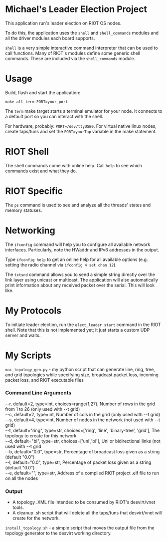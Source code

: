 Michael's Leader Election Project
================
This application run's leader election on RIOT OS nodes.

To do this, the application uses the `shell` and `shell_commands` modules and all the driver modules each board supports.

`shell` is a very simple interactive command interpreter that can be used to call functions.  Many of RIOT's modules define some generic shell commands. These are included via the `shell_commands` module.

Usage
=====

Build, flash and start the application:
```
make all term PORT=your_port
```

The `term` make target starts a terminal emulator for your node. It connects to a default port so you can interact with the shell.

For hardware, probably: `PORT=/dev/ttyUSB0`. 
For virtual native linux nodes, create taps/tuns and set the `PORT=yourTap` variable in the make statement.


RIOT Shell
==============

The shell commands come with online help. Call `help` to see which commands exist and what they do.

RIOT Specific
=============

The `ps` command is used to see and analyze all the threads' states and memory statuses.

Networking
==========

The `ifconfig` command will help you to configure all available network interfaces. Particularly, note the HWaddr and IPv6 addresses in the output.

Type `ifconfig help` to get an online help for all available options (e.g. setting the radio channel via `ifconfig 4 set chan 12`).

The `txtsnd` command allows you to send a simple string directly over the link layer using unicast or multicast. The application will also automatically print information about any received packet over the serial. This will look like.

My Protocols
==========

To initiate leader election, run the `elect_leader start` command in the RIOT shell. Note that this is not implemented yet; it just starts a custom UDP server and waits.

My Scripts
==========
`mac_topology_gen.py` - my python script that can generate line, ring, tree, and grid topologies while specifying size, broadcast packet loss, incoming packet loss, and RIOT executable files

### Command Line Arguments
--r, default=2, type=int, choices=range(1,27), Number of rows in the grid from 1 to 26 (only used with --t grid)  
--c, default=2, type=int, Number of cols in the grid (only used with --t grid)  
--s, default=4, type=int, Number of nodes in the network (not used with --t grid)  
--t, default="ring", type=str, choices=['ring', 'line', 'binary-tree', 'grid'], The topology to create for this network  
--d, default="bi", type=str, choices=['uni','bi'], Uni or bidirectional links (not used with --t grid  
--b, default="0.0", type=str, Percentage of broadcast loss given as a string (default "0.0")  
--l, default="0.0", type=str, Percentage of packet loss given as a string (default "0.0")  
--e, default="", type=str, Address of a compiled RIOT project .elf file to run on all the nodes  

### Output
- A topology .XML file intended to be consumed by RIOT's desvirt/vnet tools.  
- A cleanup .sh script that will delete all the taps/tuns that desvirt/vnet will create for the network.

`install_topology.sh` - a simple script that moves the output file from the topology generator to the desvirt working directory.
